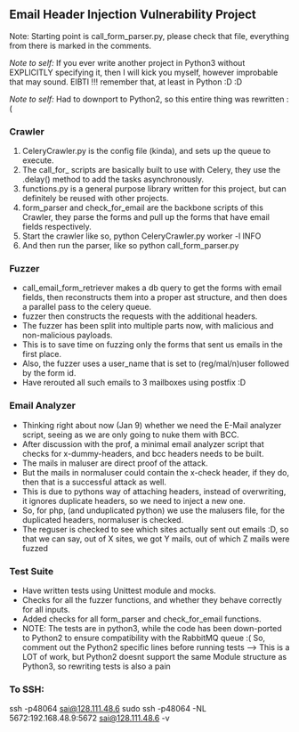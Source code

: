 ## Email Header Injection Vulnerability Project

Note: Starting point is call_form_parser.py, please check 
that file, everything from there is marked in the comments.

*Note to self:* If you ever write another project in Python3 without EXPLICITLY
specifying it, then I will kick you myself, however improbable that may sound. 
EIBTI !!! remember that, at least in Python :D :D

*Note to self:* Had to downport to Python2, so this entire thing was rewritten :(

### Crawler
1.  CeleryCrawler.py is the config file (kinda), and sets up the queue to execute.
2.  The call_for_ scripts are basically built to use with Celery, 
they use the .delay() method to add the tasks asynchronously.
3.  functions.py is a general purpose library written for this project, 
but can definitely be reused with other projects.
4.  form_parser and check_for_email are the backbone scripts of this Crawler, 
they parse the forms and pull up the forms that have email fields respectively.
5.  Start the crawler like so,
        python CeleryCrawler.py worker -l INFO
6.  And then run the parser, like so
        python call_form_parser.py

### Fuzzer
* call_email_form_retriever makes a db query to get the forms with email fields,
then reconstructs them into a proper ast structure, 
and then does a parallel pass to the celery queue.
* fuzzer then constructs the requests with the additional headers.
* The fuzzer has been split into multiple parts now, with malicious and non-malicious payloads.
* This is to save time on fuzzing only the forms that sent us emails in the first place.
* Also, the fuzzer uses a user_name that is set to (reg/mal/n)user followed by the form id.
* Have rerouted all such emails to 3 mailboxes using postfix :D

### Email Analyzer
* Thinking right about now (Jan 9) whether we need the E-Mail 
analyzer script, seeing as we are only going to nuke them with BCC.
* After discussion with the prof, a minimal email analyzer script 
that checks for x-dummy-headers, and bcc headers needs to be built.
* The mails in maluser are direct proof of the attack.
* But the mails in normaluser could contain the x-check
header, if they do, then that is a successful attack
as well. 
* This is due to pythons way of attaching
headers, instead of overwriting, it ignores duplicate
headers, so we need to inject a new one.
* So, for php, (and unduplicated python) we use the malusers file, 
for the duplicated headers, normaluser is checked.
* The reguser is checked to see which sites actually sent out emails :D, 
so that we can say, out of X sites, we got Y mails, out of which Z mails were fuzzed

### Test Suite
* Have written tests using Unittest module and mocks.
* Checks for all the fuzzer functions, and whether they behave correctly for all inputs.
* Added checks for all form_parser and check_for_email functions.
* NOTE: The tests are in python3, while the code has been down-ported
 to Python2 to ensure compatibility with the RabbitMQ queue :(
 So, comment out the Python2 specific lines before running tests --> This is a 
 LOT of work, but Python2 doesnt support the same Module structure as Python3, 
 so rewriting tests is also a pain

### To SSH:
ssh -p48064 sai@128.111.48.6
sudo ssh -p48064 -NL 5672:192.168.48.9:5672 sai@128.111.48.6 -v